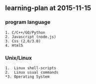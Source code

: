 ## learning-plan at 2015-11-15

### program language

```
1. C/C++/GO/Python
2. Javascript (node.js)
3. Css (2.0/3.0)
4. Html5
```

### Unix/Linux 

```
1.  Linux shell-scripts
2.  Linux usual commands
*3. Operating System
  
